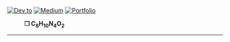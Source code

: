 [![Dev.to](https://img.shields.io/static/v1?label=&message=dev.to&color=black&logo=dev.to&logoColor=white&style=flat-square)](https://dev.to/clintaire)
[![Medium](https://img.shields.io/static/v1?label=&message=medium&color=12100E&logo=medium&logoColor=white&style=flat-square)](https://medium.com/@clintaire)
[![Portfolio](https://img.shields.io/static/v1?label=&message=Portfolio&color=000000&logo=Portfolio&logoColor=white&style=flat-square)](https://clintaire.io)

<dl>
  <dd>
    <strong>
      ❐  C<sub>8</sub>H<sub>10</sub>N<sub>4</sub>O<sub>2</sub>
    </strong>
  </dd>
</dl>
<hr>


